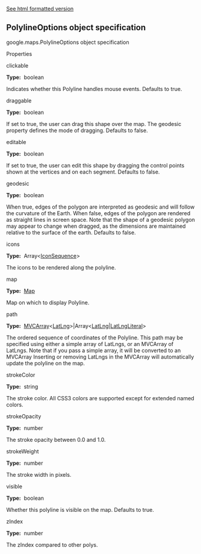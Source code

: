[See html formatted version](https://huasofoundries.github.io/google-maps-documentation/PolylineOptions.html)


PolylineOptions object specification
------------------------------------

google.maps.PolylineOptions object specification

Properties

clickable

**Type:**  boolean

Indicates whether this Polyline handles mouse events. Defaults to true.

draggable

**Type:**  boolean

If set to true, the user can drag this shape over the map. The geodesic property defines the mode of dragging. Defaults to false.

editable

**Type:**  boolean

If set to true, the user can edit this shape by dragging the control points shown at the vertices and on each segment. Defaults to false.

geodesic

**Type:**  boolean

When true, edges of the polygon are interpreted as geodesic and will follow the curvature of the Earth. When false, edges of the polygon are rendered as straight lines in screen space. Note that the shape of a geodesic polygon may appear to change when dragged, as the dimensions are maintained relative to the surface of the earth. Defaults to false.

icons

**Type:**  Array<[IconSequence](https://github.com/amenadiel/google-maps-documentation/blob/master/docs/IconSequence.md)\>

The icons to be rendered along the polyline.

map

**Type:**  [Map](https://github.com/amenadiel/google-maps-documentation/blob/master/docs/Map.md)

Map on which to display Polyline.

path

**Type:**  [MVCArray](https://github.com/amenadiel/google-maps-documentation/blob/master/docs/MVCArray.md)<[LatLng](https://github.com/amenadiel/google-maps-documentation/blob/master/docs/LatLng.md)\>|Array<[LatLng](https://github.com/amenadiel/google-maps-documentation/blob/master/docs/LatLng.md)|[LatLngLiteral](https://github.com/amenadiel/google-maps-documentation/blob/master/docs/LatLngLiteral.md)\>

The ordered sequence of coordinates of the Polyline. This path may be specified using either a simple array of LatLngs, or an MVCArray of LatLngs. Note that if you pass a simple array, it will be converted to an MVCArray Inserting or removing LatLngs in the MVCArray will automatically update the polyline on the map.

strokeColor

**Type:**  string

The stroke color. All CSS3 colors are supported except for extended named colors.

strokeOpacity

**Type:**  number

The stroke opacity between 0.0 and 1.0.

strokeWeight

**Type:**  number

The stroke width in pixels.

visible

**Type:**  boolean

Whether this polyline is visible on the map. Defaults to true.

zIndex

**Type:**  number

The zIndex compared to other polys.